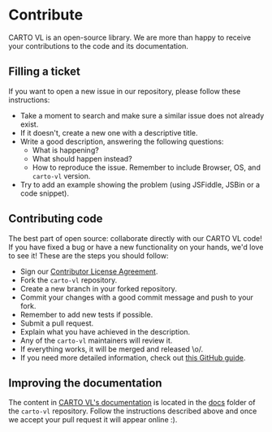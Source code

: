 # Contribute

CARTO VL is an open-source library. We are more than happy to receive your contributions to the code and its documentation.

## Filling a ticket

If you want to open a new issue in our repository, please follow these instructions:

- Take a moment to search and make sure a similar issue does not already exist.
- If it doesn't, create a new one with a descriptive title.
- Write a good description, answering the following questions:
    - What is happening?
    - What should happen instead?
    - How to reproduce the issue. Remember to include Browser, OS, and `carto-vl` version.
- Try to add an example showing the problem (using JSFiddle, JSBin or a code snippet).

## Contributing code

The best part of open source: collaborate directly with our CARTO VL code! If you have fixed a bug or have a new functionality on your hands, we'd love to see it! These are the steps you should follow:

- Sign our [Contributor License Agreement](https://carto.com/contributions/).
- Fork the `carto-vl` repository.
- Create a new branch in your forked repository.
- Commit your changes with a good commit message and push to your fork.
- Remember to add new tests if possible.
- Submit a pull request.
- Explain what you have achieved in the description.
- Any of the `carto-vl` maintainers will review it.
- If everything works, it will be merged and released \o/.
- If you need more detailed information, check out [this GitHub guide](https://opensource.guide/how-to-contribute/).

## Improving the documentation

The content in [CARTO VL's documentation](https://carto.com/developers/carto-vl/) is located in the [docs](https://github.com/CartoDB/carto-vl/tree/master/docs) folder of the `carto-vl` repository. Follow the instructions described above and once we accept your pull request it will appear online :).
